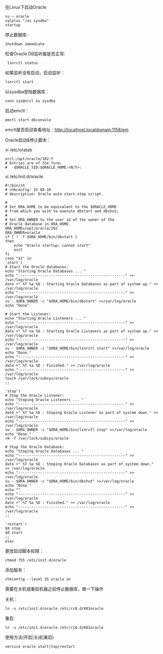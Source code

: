 在Linux下启动Oracle

	su – oracle
	sqlplus "/as sysdba"
	startup

停止数据库:
	
	shutdown immediate


检查Oracle DB监听器是否正常:

	 lsnrctl status

如果监听没有启动，启动监听：

	lsnrctl start

以sysdba登陆数据库：

	conn sys@orcl as sysdba

启动emctl：
	
	emctl start dbconsole

emctl是否启动查看地址：http://localhost.localdomain:1158/em 

Oracle启动&停止脚本：
	
vi /etc/oratab

	orcl:/opt/oracle/102:Y
	# Entries are of the form:
	#   $ORACLE_SID:$ORACLE_HOME:<N|Y>:

vi /etc/init.d/oracle

	#!/bin/sh
	# chkconfig: 35 80 10
	# description: Oracle auto start-stop script.

	#
	# Set ORA_HOME to be equivalent to the $ORACLE_HOME
	# from which you wish to execute dbstart and dbshut;
	#
	# Set ORA_OWNER to the user id of the owner of the
	# Oracle database in ORA_HOME.
	ORA_HOME=/opt/oracle/102
	ORA_OWNER=oracle
	if [ ! -f $ORA_HOME/bin/dbstart ]
	then
	    echo "Oracle startup: cannot start"
	    exit
	fi
	case "$1" in
	'start')
	# Start the Oracle databases:
	echo "Starting Oracle Databases ... "
	echo "-------------------------------------------------" >> /var/log/oracle
	date +" %T %a %D : Starting Oracle Databases as part of system up." >> /var/log/oracle
	echo "-------------------------------------------------" >> /var/log/oracle
	su - $ORA_OWNER -c "$ORA_HOME/bin/dbstart" >>/var/log/oracle
	echo "Done"
	
	# Start the Listener:
	echo "Starting Oracle Listeners ... "
	echo "-------------------------------------------------" >> /var/log/oracle
	date +" %T %a %D : Starting Oracle Listeners as part of system up." >> /var/log/oracle
	echo "-------------------------------------------------" >> /var/log/oracle
	su - $ORA_OWNER -c "$ORA_HOME/bin/lsnrctl start" >>/var/log/oracle
	echo "Done."
	echo "-------------------------------------------------" >> /var/log/oracle
	date +" %T %a %D : Finished." >> /var/log/oracle
	echo "-------------------------------------------------" >> /var/log/oracle
	touch /var/lock/subsys/oracle
	;;
	
	'stop')
	# Stop the Oracle Listener:
	echo "Stoping Oracle Listeners ... "
	echo "-------------------------------------------------" >> /var/log/oracle
	date +" %T %a %D : Stoping Oracle Listener as part of system down." >> /var/log/oracle
	echo "-------------------------------------------------" >> /var/log/oracle
	su - $ORA_OWNER -c "$ORA_HOME/bin/lsnrctl stop" >>/var/log/oracle
	echo "Done."
	rm -f /var/lock/subsys/oracle
	
	# Stop the Oracle Database:
	echo "Stoping Oracle Databases ... "
	echo "-------------------------------------------------" >> /var/log/oracle
	date +" %T %a %D : Stoping Oracle Databases as part of system down." >> /var/log/oracle
	echo "-------------------------------------------------" >> /var/log/oracle
	su - $ORA_OWNER -c "$ORA_HOME/bin/dbshut" >>/var/log/oracle
	echo "Done."
	echo ""
	echo "-------------------------------------------------" >> /var/log/oracle
	date +" %T %a %D : Finished." >> /var/log/oracle
	echo "-------------------------------------------------" >> /var/log/oracle
	;;
	
	'restart')
	$0 stop
	$0 start
	;;
	esac

更改启动脚本权限：

	chmod 755 /etc/init.d/oracle

添加服务：

	chkconfig --level 35 oracle on

需要在关机或重启机器之前停止数据库，做一下操作

关机：

	ln -s /etc/init.d/oracle /etc/rc0.d/K01oracle   

重启 

	ln -s /etc/init.d/oracle /etc/rc6.d/K01oracle    

使用方法(开启|关闭|重启)
 
	service oracle start|top|restart         
	 